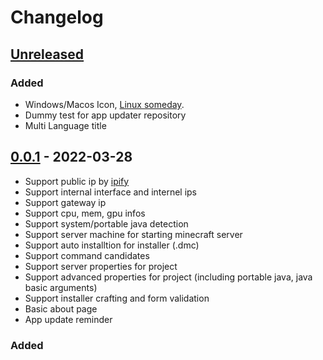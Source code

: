 # Changelog

## [Unreleased]

### Added

- Windows/Macos Icon, [Linux someday](https://docs.flutter.dev/deployment/linux).
- Dummy test for app updater repository
- Multi Language title

## [0.0.1] - 2022-03-28

- Support public ip by [ipify](https://www.ipify.org/)
- Support internal interface and internel ips
- Support gateway ip
- Support cpu, mem, gpu infos
- Support system/portable java detection
- Support server machine for starting minecraft server
- Support auto installtion for installer (.dmc)
- Support command candidates
- Support server properties for project
- Support advanced properties for project (including portable java, java basic arguments)
- Support installer crafting and form validation
- Basic about page
- App update reminder

### Added

[unreleased]: https://github.com/MinecraftCube/MinecraftCubeDesktop/compare/v0.0.1...HEAD

<!-- [1.1.0]: https://github.com/MinecraftCube/MinecraftCubeDesktop/compare/v1.0.0...v1.1.0
[1.0.0]: https://github.com/MinecraftCube/MinecraftCubeDesktop/compare/v0.3.0...v1.0.0
[0.3.0]: https://github.com/MinecraftCube/MinecraftCubeDesktop/compare/v0.2.0...v0.3.0
[0.2.0]: https://github.com/MinecraftCube/MinecraftCubeDesktop/compare/v0.1.0...v0.2.0
[0.1.0]: https://github.com/MinecraftCube/MinecraftCubeDesktop/compare/v0.0.8...v0.1.0
[0.0.8]: https://github.com/MinecraftCube/MinecraftCubeDesktop/compare/v0.0.7...v0.0.8
[0.0.7]: https://github.com/MinecraftCube/MinecraftCubeDesktop/compare/v0.0.6...v0.0.7
[0.0.6]: https://github.com/MinecraftCube/MinecraftCubeDesktop/compare/v0.0.5...v0.0.6
[0.0.5]: https://github.com/MinecraftCube/MinecraftCubeDesktop/compare/v0.0.4...v0.0.5
[0.0.4]: https://github.com/MinecraftCube/MinecraftCubeDesktop/compare/v0.0.3...v0.0.4
[0.0.3]: https://github.com/MinecraftCube/MinecraftCubeDesktop/compare/v0.0.2...v0.0.3
[0.0.2]: https://github.com/MinecraftCube/MinecraftCubeDesktop/compare/v0.0.1...v0.0.2 -->

[0.0.1]: https://github.com/MinecraftCube/MinecraftCubeDesktop/releases/tag/v0.0.1

<!--
Added for new features.
Changed for changes in existing functionality.
Deprecated for soon-to-be removed features.
Removed for now removed features.
Fixed for any bug fixes.
Security in case of vulnerabilities.
-->
